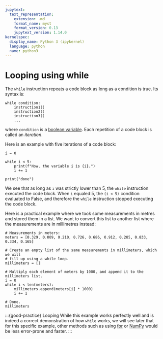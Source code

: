 ```yaml
---
jupytext:
  text_representation:
    extension: .md
    format_name: myst
    format_version: 0.13
    jupytext_version: 1.14.0
kernelspec:
  display_name: Python 3 (ipykernel)
  language: python
  name: python3
---
```


# Looping using **while**

The `while` instruction repeats a code block as long as a condition is true. Its syntax is:

```
while condition:
    instruction1()
    instruction2()
    instruction3()
    ...
```

where `condition` is a [boolean variable](python_conditions.md). Each repetition of a code block is called an *iteration*.

Here is an example with five iterations of a code block:

```{code-cell}
i = 0

while i < 5:
    print(f"Now, the variable i is {i}.")
    i += 1

print("done")
```

We see that as long as `i` was strictly lower than 5, the `while` instruction executed the code block. When `i` equaled 5, the `(i < 5)` condition evaluated to False, and therefore the `while` instruction stopped executing the code block.

Here is a practical example where we took some measurements in metres and stored them in a list. We want to convert this list to another list where the measurements are in millimetres instead:

```{code-cell}
# Measurements in meters:
meters = [0.329, 0.009, 0.210, 0.726, 0.686, 0.912, 0.285, 0.833, 0.334, 0.165]

# Create an empty list of the same measurements in millimeters, which we will
# fill up using a while loop.
millimeters = []

# Multiply each element of meters by 1000, and append it to the millimeters list.
i = 0
while i < len(meters):
    millimeters.append(meters[i] * 1000)
    i += 1

# Done.
millimeters
```

:::{good-practice} Looping
While this example works perfectly well and is indeed a correct demonstration of how `while` works, we will see later that for this specific example, other methods such as using [for](python_for.md) or [NumPy](numpy.md) would be less error-prone and faster.
:::
